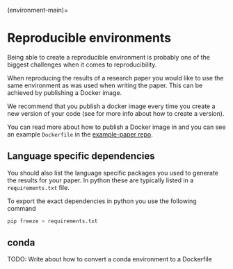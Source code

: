 (environment-main)=
# Reproducible environments

Being able to create a reproducible environment is probably one of the biggest challenges when it comes to reproducibility.

When reproducing the results of a research paper you would like to use the same environment as was used when writing the paper. This can be achieved by publishing a Docker image.

We recommend that you publish a docker image every time you create a new version of your code (see [](version-control-tag) for more info about how to create a version).

You can read more about how to publish a Docker image in [](publish-docker) and you can see an example `Dockerfile` in the [example-paper repo](https://github.com/scientificcomputing/example-paper/blob/main/Dockerfile).


## Language specific dependencies
You should also list the language specific packages you used to generate the results for your paper. In python these are typically listed in a `requirements.txt` file.

To export the exact dependencies in python you use the following command
```bash
pip freeze > requirements.txt
```

## conda
TODO: Write about how to convert a conda environment to a Dockerfile
